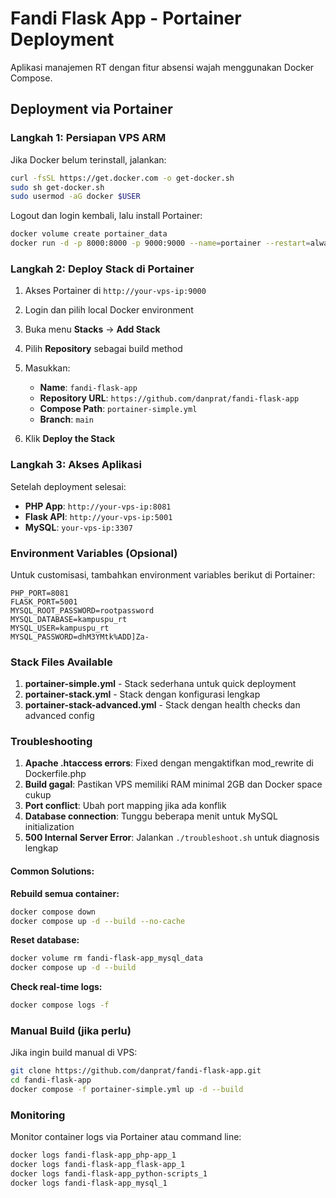 # Fandi Flask App - Portainer Deployment

Aplikasi manajemen RT dengan fitur absensi wajah menggunakan Docker Compose.

## Deployment via Portainer

### Langkah 1: Persiapan VPS ARM

Jika Docker belum terinstall, jalankan:

```bash
curl -fsSL https://get.docker.com -o get-docker.sh
sudo sh get-docker.sh
sudo usermod -aG docker $USER
```

Logout dan login kembali, lalu install Portainer:

```bash
docker volume create portainer_data
docker run -d -p 8000:8000 -p 9000:9000 --name=portainer --restart=always -v /var/run/docker.sock:/var/run/docker.sock -v portainer_data:/data portainer/portainer-ce:latest
```

### Langkah 2: Deploy Stack di Portainer

1. Akses Portainer di `http://your-vps-ip:9000`
2. Login dan pilih local Docker environment
3. Buka menu **Stacks** → **Add Stack**
4. Pilih **Repository** sebagai build method
5. Masukkan:
   - **Name**: `fandi-flask-app`
   - **Repository URL**: `https://github.com/danprat/fandi-flask-app`
   - **Compose Path**: `portainer-simple.yml`
   - **Branch**: `main`

6. Klik **Deploy the Stack**

### Langkah 3: Akses Aplikasi

Setelah deployment selesai:

- **PHP App**: `http://your-vps-ip:8081`
- **Flask API**: `http://your-vps-ip:5001`
- **MySQL**: `your-vps-ip:3307`

### Environment Variables (Opsional)

Untuk customisasi, tambahkan environment variables berikut di Portainer:

```env
PHP_PORT=8081
FLASK_PORT=5001
MYSQL_ROOT_PASSWORD=rootpassword
MYSQL_DATABASE=kampuspu_rt
MYSQL_USER=kampuspu_rt
MYSQL_PASSWORD=dhM3YMtk%ADD]Za-
```

### Stack Files Available

1. **portainer-simple.yml** - Stack sederhana untuk quick deployment
2. **portainer-stack.yml** - Stack dengan konfigurasi lengkap
3. **portainer-stack-advanced.yml** - Stack dengan health checks dan advanced config

### Troubleshooting

1. **Apache .htaccess errors**: Fixed dengan mengaktifkan mod_rewrite di Dockerfile.php
2. **Build gagal**: Pastikan VPS memiliki RAM minimal 2GB dan Docker space cukup
3. **Port conflict**: Ubah port mapping jika ada konflik
4. **Database connection**: Tunggu beberapa menit untuk MySQL initialization
5. **500 Internal Server Error**: Jalankan `./troubleshoot.sh` untuk diagnosis lengkap

#### Common Solutions:

**Rebuild semua container:**
```bash
docker compose down
docker compose up -d --build --no-cache
```

**Reset database:**
```bash
docker volume rm fandi-flask-app_mysql_data
docker compose up -d --build
```

**Check real-time logs:**
```bash
docker compose logs -f
```

### Manual Build (jika perlu)

Jika ingin build manual di VPS:

```bash
git clone https://github.com/danprat/fandi-flask-app.git
cd fandi-flask-app
docker compose -f portainer-simple.yml up -d --build
```

### Monitoring

Monitor container logs via Portainer atau command line:

```bash
docker logs fandi-flask-app_php-app_1
docker logs fandi-flask-app_flask-app_1
docker logs fandi-flask-app_python-scripts_1
docker logs fandi-flask-app_mysql_1
```